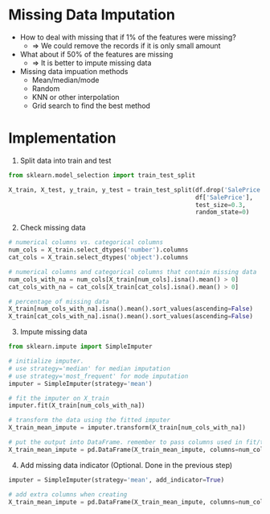 # Missing Data Imputation 

* How to deal with missing that if 1% of the features were missing? 
  * => We could remove the records if it is only small amount
* What about if 50% of the features are missing
  * =>  It is better to impute missing data  
* Missing data impuation methods 
  * Mean/median/mode
  * Random 
  * KNN or other interpolation
  * Grid search to find the best method



# Implementation

1. Split data into train and test 

```python
from sklearn.model_selection import train_test_split

X_train, X_test, y_train, y_test = train_test_split(df.drop('SalePrice', axis=1), 
                                                    df['SalePrice'], 
                                                    test_size=0.3, 
                                                    random_state=0)
```

2. Check missing data 

```python
# numerical columns vs. categorical columns 
num_cols = X_train.select_dtypes('number').columns
cat_cols = X_train.select_dtypes('object').columns

# numerical columns and categorical columns that contain missing data
num_cols_with_na = num_cols[X_train[num_cols].isna().mean() > 0]
cat_cols_with_na = cat_cols[X_train[cat_cols].isna().mean() > 0]

# percentage of missing data 
X_train[num_cols_with_na].isna().mean().sort_values(ascending=False)
X_train[cat_cols_with_na].isna().mean().sort_values(ascending=False)
```

3. Impute missing data 

```python
from sklearn.impute import SimpleImputer

# initialize imputer. 
# use strategy='median' for median imputation
# use strategy='most_frequent' for mode imputation
imputer = SimpleImputer(strategy='mean')

# fit the imputer on X_train
imputer.fit(X_train[num_cols_with_na])

# transform the data using the fitted imputer
X_train_mean_impute = imputer.transform(X_train[num_cols_with_na])

# put the output into DataFrame. remember to pass columns used in fit/transform
X_train_mean_impute = pd.DataFrame(X_train_mean_impute, columns=num_cols_with_na)
```

4. Add missing data indicator (Optional. Done in the previous step)

```python
imputer = SimpleImputer(strategy='mean', add_indicator=True)

# add extra columns when creating 
X_train_mean_impute = pd.DataFrame(X_train_mean_impute, columns=num_cols_with_na.append(num_cols_with_na + '_NA')) # <- _NA colums
```

